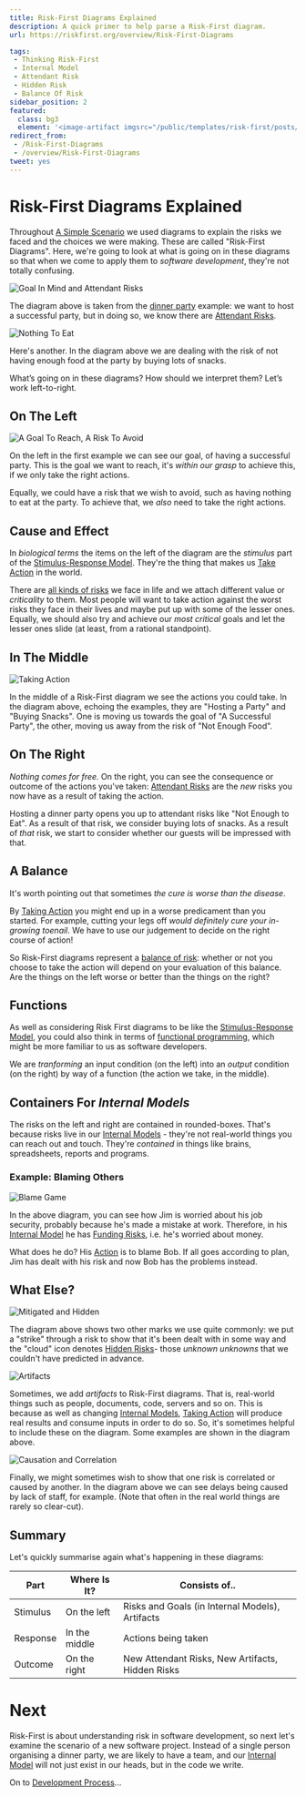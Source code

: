 ```yaml
---
title: Risk-First Diagrams Explained
description: A quick primer to help parse a Risk-First diagram. 
url: https://riskfirst.org/overview/Risk-First-Diagrams

tags: 
 - Thinking Risk-First
 - Internal Model
 - Attendant Risk
 - Hidden Risk
 - Balance Of Risk
sidebar_position: 2
featured: 
  class: bg3
  element: '<image-artifact imgsrc="/public/templates/risk-first/posts/maze.svg">Risk-First Diagrams</image-artifact>'
redirect_from: 
 - /Risk-First-Diagrams
 - /overview/Risk-First-Diagrams
tweet: yes
---
```



# Risk-First Diagrams Explained

Throughout [A Simple Scenario](A-Simple-Scenario.md) we used diagrams to explain the risks we faced and the choices we were making.  These are called "Risk-First Diagrams".  Here, we're going to look at what is going on in these diagrams so that when we come to apply them to _software development_, they're not totally confusing.

![Goal In Mind and Attendant Risks](/img/generated/introduction/goal_in_mind.png)

The diagram above is taken from the [dinner party](A-Simple-Scenario.md) example: we want to host a successful party, but in doing so, we know there are [Attendant Risks](Glossary.md#attendant-risk). 

![Nothing To Eat](/img/generated/introduction/diagram_example.png)

Here's another.  In the diagram above we are dealing with the risk of not having enough food at the party by buying lots of snacks. 

What’s going on in these diagrams?  How should we interpret them? Let’s work left-to-right.

## On The Left

![A Goal To Reach, A Risk To Avoid](/img/generated/introduction/stimulus1.png)

On the left in the first example we can see our goal, of having a successful party.  This is the goal we want to reach, it's _within our grasp_ to achieve this, if we only take the right actions.  

Equally, we could have a risk that we wish to avoid, such as having nothing to eat at the party.  To achieve that, we _also_ need to take the right actions.

## Cause and Effect

In _biological terms_ the items on the left of the diagram are the _stimulus_ part of the [Stimulus-Response Model](https://en.wikipedia.org/wiki/Stimulus–response_model).  They're the thing that makes us [Take Action](Glossary.md#taking-action) in the world.   

There are [all kinds of risks](../risks/Risk-Landscape.md) we face in life and we attach different value or _criticality_ to them.  Most people will want to take action against the worst risks they face in their lives and maybe put up with some of the lesser ones.  Equally, we should also try and achieve our _most critical_ goals and let the lesser ones slide (at least, from a rational standpoint). 

## In The Middle

![Taking Action](/img/generated/introduction/response.png)

In the middle of a Risk-First diagram we see the actions you could take.  In the diagram above, echoing the examples, they are "Hosting a Party" and "Buying Snacks".  One is moving us towards the goal of "A Successful Party", the other, moving us away from the risk of "Not Enough Food".   

## On The Right

_Nothing comes for free._  On the right, you can see the consequence or outcome of the actions you've taken:  [Attendant Risks](../thinking/Glossary.md#attendant-risk) are the _new_ risks you now have as a result of taking the action.

Hosting a dinner party opens you up to attendant risks like "Not Enough to Eat".  As a result of that risk, we consider buying lots of snacks.  As a result of _that_ risk, we start to consider whether our guests will be impressed with that.

## A Balance

It's worth pointing out that sometimes _the cure is worse than the disease_.  

By [Taking Action](../thinking/Glossary.md#taking-action) you might end up in a worse predicament than you started.  For example, cutting your legs off _would definitely cure your in-growing toenail_.  We have to use our judgement to decide on the right course of action!

So Risk-First diagrams represent a [balance of risk](../thinking/Glossary.md#balance-of-risk): whether or not you choose to take the action will depend on your evaluation of this balance.  Are the things on the left worse or better than the things on the right?  

## Functions

As well as considering Risk First diagrams to be like the [Stimulus-Response Model](https://en.wikipedia.org/wiki/Stimulus–response_model), you could also think in terms of [functional programming](https://en.wikipedia.org/wiki/Functional_programming), which might be more familiar to us as software developers.  

We are _tranforming_ an input condition (on the left) into an _output_ condition (on the right) by way of a function (the action we take, in the middle).  

## Containers For _Internal Models_

The risks on the left and right are contained in rounded-boxes.  That's because risks live in our [Internal Models](../thinking/Glossary.md#internal-model) - they're not real-world things you can reach out and touch.  They're _contained_ in things like brains, spreadsheets, reports and programs.  

### Example: Blaming Others

![Blame Game](/img/generated/introduction/blame.png)

In the above diagram, you can see how Jim is worried about his job security, probably because he's made a mistake at work.  Therefore, in his [Internal Model](../thinking/Glossary.md#internal-model) he has [Funding Risks](../risks/Scarcity-Risk.md#funding-risk), i.e. he's worried about money.

What does he do?  His [Action](../thinking/Glossary.md#taking-action) is to blame Bob.  If all goes according to plan, Jim has dealt with his risk and now Bob has the problems instead.

## What Else?

![Mitigated and Hidden](/img/generated/introduction/hidden-mitigated.png)

The diagram above shows two other marks we use quite commonly:  we put a "strike" through a risk to show that it's been dealt with in some way and the "cloud" icon denotes [Hidden Risks](../thinking/Glossary.md#hidden-risk)- those _unknown unknowns_ that we couldn't have predicted in advance.

![Artifacts](/img/generated/introduction/artifacts.png)

Sometimes, we add _artifacts_ to Risk-First diagrams.  That is, real-world things such as people, documents, code, servers and so on.  This is because as well as changing [Internal Models](../thinking/Glossary.md#internal-model), [Taking Action](../thinking/Glossary.md#taking-action) will produce real results and consume inputs in order to do so.  So, it's sometimes helpful to include these on the diagram.  Some examples are shown in the diagram above.

![Causation and Correlation](/img/generated/introduction/causation.png)

Finally, we might sometimes wish to show that one risk is correlated or caused by another.  In the diagram above we can see delays being caused by lack of staff, for example.  (Note that often in the real world things are rarely so clear-cut).

## Summary

Let's quickly summarise again what's happening in these diagrams:

| Part     | Where Is It?  | Consists of..                                    |
|----------|---------------|--------------------------------------------------|
| Stimulus | On the left   | Risks and Goals (in Internal Models), Artifacts  |
| Response | In the middle | Actions being taken                              |
| Outcome  | On the right  | New Attendant Risks, New Artifacts, Hidden Risks |

# Next

Risk-First is about understanding risk in software development, so next let's examine the scenario of a new software project.  Instead of a single person organising a dinner party, we are likely to have a team, and our [Internal Model](Glossary.md#internal-model) will not just exist in our heads, but in the code we write.  

On to [Development Process](Development-Process.md)...


